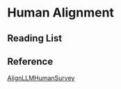 # Human Alignment

## Reading List

## Reference
[AlignLLMHumanSurvey](https://github.com/GaryYufei/AlignLLMHumanSurvey)
